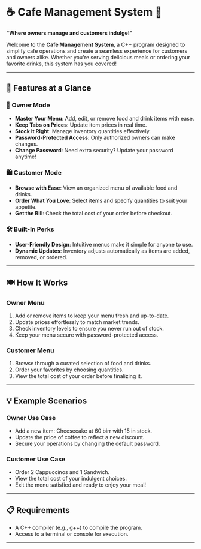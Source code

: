 
# ☕️ Cafe Management System 🍴  
**"Where owners manage and customers indulge!"**

Welcome to the **Cafe Management System**, a C++ program designed to simplify cafe operations and create a seamless experience for customers and owners alike. Whether you're serving delicious meals or ordering your favorite drinks, this system has you covered!

---

## 🌟 Features at a Glance  

### 🔑 Owner Mode  
- **Master Your Menu**: Add, edit, or remove food and drink items with ease.  
- **Keep Tabs on Prices**: Update item prices in real time.  
- **Stock It Right**: Manage inventory quantities effectively.  
- **Password-Protected Access**: Only authorized owners can make changes.  
- **Change Password**: Need extra security? Update your password anytime!  

### 🛍️ Customer Mode  
- **Browse with Ease**: View an organized menu of available food and drinks.  
- **Order What You Love**: Select items and specify quantities to suit your appetite.  
- **Get the Bill**: Check the total cost of your order before checkout.  

### 🛠️ Built-In Perks  
- **User-Friendly Design**: Intuitive menus make it simple for anyone to use.  
- **Dynamic Updates**: Inventory adjusts automatically as items are added, removed, or ordered.  

---

## 🍽️ How It Works  

### Owner Menu  
1. Add or remove items to keep your menu fresh and up-to-date.  
2. Update prices effortlessly to match market trends.  
3. Check inventory levels to ensure you never run out of stock.  
4. Keep your menu secure with password-protected access.  

### Customer Menu  
1. Browse through a curated selection of food and drinks.  
2. Order your favorites by choosing quantities.  
3. View the total cost of your order before finalizing it.  

---

## 💡 Example Scenarios  

### **Owner Use Case**  
- Add a new item: Cheesecake at 60 birr with 15 in stock.  
- Update the price of coffee to reflect a new discount.  
- Secure your operations by changing the default password.  

### **Customer Use Case**  
- Order 2 Cappuccinos and 1 Sandwich.  
- View the total cost of your indulgent choices.  
- Exit the menu satisfied and ready to enjoy your meal!  

---

## 📋 Requirements  
- A C++ compiler (e.g., g++) to compile the program.  
- Access to a terminal or console for execution.  

---

